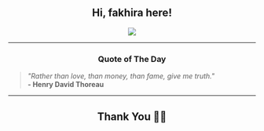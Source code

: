 <h2 align="center"> Hi, fakhira here!</h2>

<p align="center">
<a href="https://github.com/fakhiralkda" alt="github streak"><img src="https://dvst-streak.herokuapp.com/?user=fakhiralkda&theme=tokyonight&fire=DD472C"></a>
</p>

<hr>
<h3 align="center">Quote of The Day</h3>
<p align="center">
<blockquote>
<i>"Rather than love, than money, than fame, give me truth."</i>
<br>
<b>- Henry David Thoreau</b>
</blockquote>
</p>


<hr>
<h2 align="center">Thank You 🙏🏼</h2>

